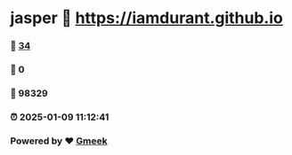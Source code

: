 # jasper :link: https://iamdurant.github.io 
### :page_facing_up: [34](https://iamdurant.github.io/tag.html) 
### :speech_balloon: 0 
### :hibiscus: 98329 
### :alarm_clock: 2025-01-09 11:12:41 
### Powered by :heart: [Gmeek](https://github.com/Meekdai/Gmeek)
